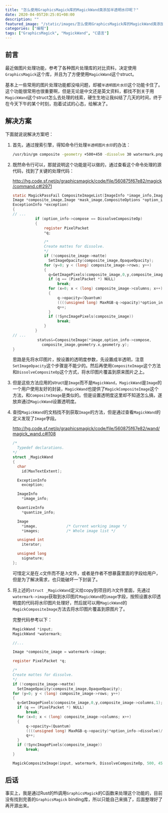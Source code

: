 ```yaml
---
title: "怎么使用GraphicsMagick库的MagickWand类添加半透明水印呢？"
date: 2020-04-05T20:25:01+08:00
description: ""
featured_image: "/static/images/怎么使用GraphicsMagick库的MagickWand类添加半透明水印呢/GraphicsMagick-Logo.png"
categories: ["编程"]
tags: ["GraphicsMagick", "MagickWand", "C语言"]
---
```


## 前言

最近做图片处理功能，参考了各种图片处理库的对比资料，决定使用`GraphicsMagick`这个库，并且为了方便使用`MagickWand`这个struct。

基本上一些常用的图片处理功能都没啥问题，却被`半透明图片水印`这个功能卡住了。这个功能很常用也很重要啊，但是无论是中文还是英文资料，都找不到关于用`MagickWand`这个struct怎么去处理的线索，硬生生地让我纠结了几天的时间，终于在今天下午的某个时刻，抱着试试的心态，给解决了。

## 解决方案

下面就说说解决方案吧：

1. 首先，通过搜索引擎，得知命令行处理`半透明图片水印`的办法：

    ```bash
    /usr/bin/gm composite -geometry +500+450 -dissolve 30 watermark.png input.jpg output.jpg
    ```

1. 既然命令行可以，那就说明这个功能是可以做的，通过查看这个命令处理的源代码，找到了关键的处理代码：

   http://hg.code.sf.net/p/graphicsmagick/code/file/560875f67e82/magick/command.c#l2971

   ```c
   static MagickPassFail CompositeImageList(ImageInfo *image_info,Image **image,
   Image *composite_image,Image *mask_image,CompositeOptions *option_info,
   ExceptionInfo *exception)
   {
   // ...
             if (option_info->compose == DissolveCompositeOp)
             {
                 register PixelPacket
                 *q;

                 /*
                 Create mattes for dissolve.
                 */
                 if (!composite_image->matte)
                   SetImageOpacity(composite_image,OpaqueOpacity);
                 for (y=0; y < (long) composite_image->rows; y++)
                 {
                   q=GetImagePixels(composite_image,0,y,composite_image->columns,1);
                   if (q == (PixelPacket *) NULL)
                       break;
                   for (x=0; x < (long) composite_image->columns; x++)
                   {
                       q->opacity=(Quantum)
                       ((((unsigned long) MaxRGB-q->opacity)*option_info->dissolve)/100.0);
                       q++;
                   }
                   if (!SyncImagePixels(composite_image))
                       break;
                 }
             }
   // ...
              status&=CompositeImage(*image,option_info->compose,
                composite_image,geometry.x,geometry.y);
   }
   ```

   思路是先将水印图片，按设置的透明度参数，先设置成半透明，注意`SetImageOpacity`这个步骤是不能少的。然后再使用`CompositeImage`这个方法和`DissolveCompositeOp`这个方式，将水印图片覆盖到原来图片之上。

1. 但是这些方法应用的struct是`Image`而不是`MagickWand`，`MagickWand`是`Image`的一个用户使用友好的封装，`MagickWand`也提供了`MagickCompositeImage`这个方法，和`CompositeImage`是类似的。但是设置透明度这里却不知道怎么搞，遂放弃通过`MagickWand`设置透明度。

1. 查找`MagickWand`的文档找不到获取`Image`的方法，但是通过查看`MagickWand`的定义发现了`Image`字段。

   http://hg.code.sf.net/p/graphicsmagick/code/file/560875f67e82/wand/magick_wand.c#l108

   ```c
   /*
     Typedef declarations.
   */
   struct _MagickWand
   {
     char
       id[MaxTextExtent];
   
     ExceptionInfo
       exception;
   
     ImageInfo
       *image_info;
   
     QuantizeInfo
       *quantize_info;
   
     Image
       *image,             /* Current working image */
       *images;            /* Whole image list */
   
     unsigned int
       iterator;
   
     unsigned long
       signature;
   };
   ```

   可惜定义是在.c文件而不是.h文件，或者是作者不想暴露里面的字段给用户，但是为了解决需求，也只能破坏一下封装了。


1. 将上述的`struct _MagickWand`定义给copy到项目的.h文件里面，先通过`watermark->image`获取到水印图片`MagickWand`的`image`字段，按照设置水印透明度的代码将水印图片处理好，然后就可以用`MagickWand`的`MagickCompositeImage`方法去将水印图片覆盖到原图片了。

   完整代码参考以下：

   ```c
   MagickWand *input;
   MagickWand *watermark;

   //...

   Image *composite_image = watermark->image;

   register PixelPacket *q;
   
   /*
   Create mattes for dissolve.
   */
   if (!composite_image->matte)
     SetImageOpacity(composite_image,OpaqueOpacity);
   for (y=0; y < (long) composite_image->rows; y++)
   {
     q=GetImagePixels(composite_image,0,y,composite_image->columns,1);
     if (q == (PixelPacket *) NULL)
         break;
     for (x=0; x < (long) composite_image->columns; x++)
     {
         q->opacity=(Quantum)
         ((((unsigned long) MaxRGB-q->opacity)*option_info->dissolve)/100.0);
         q++;
     }
     if (!SyncImagePixels(composite_image))
         break;
   }

   MagickCompositeImage(input, watermark, DissolveCompositeOp, 500, 450);

   ```

## 后话

事实上，我是通过Rust的ffi调用`GraphicsMagick`的C函数来处理这个功能的，目前没有找到完善的`GraphicsMagick` binding库，所以只能自己来搞了，后面整理好了再开源出来。
